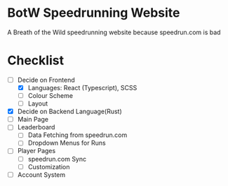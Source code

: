 # BotW Speedrunning Website
A Breath of the Wild speedrunning website because speedrun.com is bad

# Checklist
- [ ] Decide on Frontend
  - [x] Languages: React (Typescript), SCSS
  - [ ] Colour Scheme
  - [ ] Layout
- [x] Decide on Backend Language(Rust)
- [ ] Main Page
- [ ] Leaderboard
  - [ ] Data Fetching from speedrun.com
  - [ ] Dropdown Menus for Runs
- [ ] Player Pages
  - [ ] speedrun.com Sync
  - [ ] Customization
- [ ] Account System
